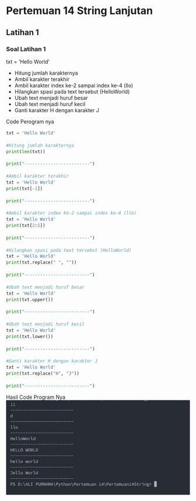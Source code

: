 # Pertemuan 14 String Lanjutan

## Latihan 1

### Soal Latihan 1</br>

txt = 'Hello World' </br>

- Hitung jumlah karakternya </br>
- Ambil karakter terakhir</br>
- Ambil karakter index ke-2 sampai index ke-4 (llo)</br>
- Hilangkan spasi pada text tersebut (HelloWorld)</br>
- Ubah text menjadi huruf besar</br>
- Ubah text menjadi huruf kecil</br>
- Ganti karakter H dengan karakter J</br>

Code Perogram nya</br>

```python
txt = 'Hello World'

#Hitung jumlah karakternya
print(len(txt))

print("-------------------------")

#Ambil karakter terakhir
txt = 'Hello World'
print(txt[-1])

print("-------------------------")

#Ambil karakter index ke-2 sampai index ke-4 (llo)
txt = 'Hello World'
print(txt[2:5])

print("-------------------------")

#Hilangkan spasi pada text tersebut (HelloWorld)
txt = 'Hello World'
print(txt.replace(" ", ""))

print("-------------------------")

#Ubah text menjadi huruf besar
txt = 'Hello World'
print(txt.upper())

print("-------------------------")

#Ubah text menjadi huruf kecil
txt = 'Hello World'
print(txt.lower())

print("-------------------------")

#Ganti karakter H dengan karakter J
txt = 'Hello World'
print(txt.replace("H", "J"))

print("-------------------------")
```

Hasil Code Program Nya</br>
![Gambar Code](screnshoot/Latihan1Hasil.png)</br>
